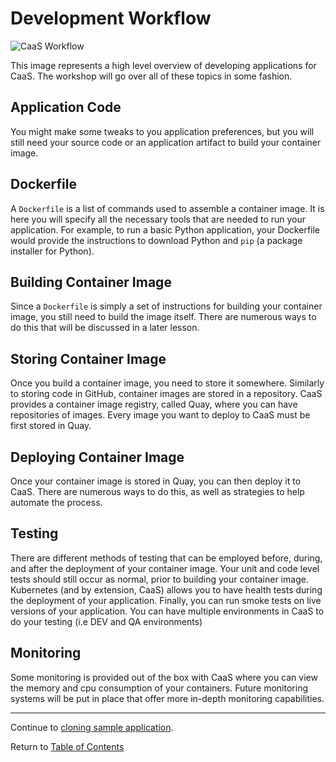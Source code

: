 # Development Workflow

![CaaS Workflow](https://github.ford.com/Containers/localdev/blob/master/docs/images/CaaS-LocalDev.png)

This image represents a high level overview of developing applications for CaaS. The workshop will go over all of these topics in some fashion.

## Application Code

You might make some tweaks to you application preferences, but you will still need your source code or an application artifact to build your container image.

## Dockerfile

A `Dockerfile` is a list of commands used to assemble a container image. It is here you will specify all the necessary tools that are needed to run your application. For example, to run a basic Python application, your Dockerfile would provide the instructions to download Python and `pip` (a package installer for Python).

## Building Container Image

Since a `Dockerfile` is simply a set of instructions for building your container image, you still need to build the image itself. There are numerous ways to do this that will be discussed in a later lesson.

## Storing Container Image

Once you build a container image, you need to store it somewhere. Similarly to storing code in GitHub, container images are stored in a repository. CaaS provides a container image registry, called Quay, where you can have repositories of images. Every image you want to deploy to CaaS must be first stored in Quay.

## Deploying Container Image

Once your container image is stored in Quay, you can then deploy it to CaaS. There are numerous ways to do this, as well as strategies to help automate the process.

## Testing

There are different methods of testing that can be employed before, during, and after the deployment of your container image. Your unit and code level tests should still occur as normal, prior to building your container image. Kubernetes (and by extension, CaaS) allows you to have health tests during the deployment of your application. Finally, you can run smoke tests on live versions of your application. You can have multiple environments in CaaS to do your testing (i.e DEV and QA environments)

## Monitoring

Some monitoring is provided out of the box with CaaS where you can view the memory and cpu consumption of your containers. Future monitoring systems will be put in place that offer more in-depth monitoring capabilities.

---

Continue to [cloning sample application](./03-application.md).

Return to [Table of Contents](../README.md#agenda)
